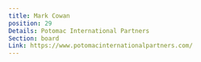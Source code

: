 ```yaml
---
title: Mark Cowan
position: 29
Details: Potomac International Partners
Section: board
Link: https://www.potomacinternationalpartners.com/
---
```


